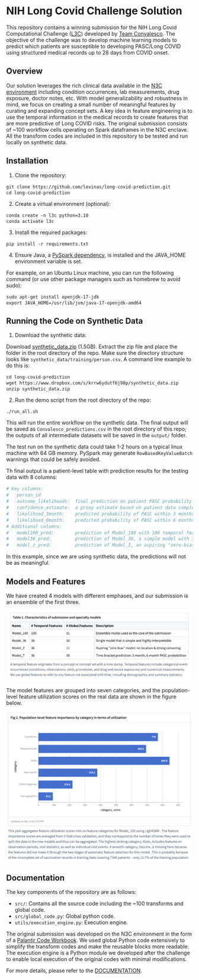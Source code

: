 # NIH Long Covid Challenge Solution

This repository contains a winning submission for the NIH Long Covid Computational Challenge ([L3C](https://www.challenge.gov/?challenge=l3c)) developed by [Team Convalesco](https://www.linkedin.com/pulse/announcing-nih-long-covid-computational/). The objective of the challenge was to develop machine learning models to predict which patients are susceptible to developing PASC/Long COVID using structured medical records up to 28 days from COVID onset. 

## Overview

Our solution leverages the rich clinical data available in the [N3C environment](https://ncats.nih.gov/n3c/about/data-overview) including condition occurrences, lab measurements, drug exposure, doctor notes, etc. With model generalizability and robustness in mind, we focus on creating a small number of meaningful features by curating and expanding concept sets. A key idea in feature engineering is to use the temporal information in the medical records to create features that are more predictive of Long COVID risks. The original submission consists of ~100 workflow cells operating on Spark dataframes in the N3C enclave. All the transform codes are included in this repository to be tested and run locally on synthetic data. 

## Installation

1. Clone the repository:
```
git clone https://github.com/levinas/long-covid-prediction.git
cd long-covid-prediction
```

2. Create a virtual environment (optional):
```
conda create -n l3c python=3.10
conda activate l3c
```

3. Install the required packages:
```
pip install -r requirements.txt
```

4. Ensure Java, a [PySpark dependency](https://spark.apache.org/docs/latest/api/python/getting_started/install.html), is installed and the JAVA_HOME environment variable is set. 

For example, on an Ubuntu Linux machine, you can run the following command (or use other package managers such as homebrew to avoid sudo):
```
sudo apt-get install openjdk-17-jdk
export JAVA_HOME=/usr/lib/jvm/java-17-openjdk-amd64
```

## Running the Code on Synthetic Data

1. Download the synthetic data: 

Download [synthetic_data.zip](https://www.dropbox.com/s/krrw6ydutf6j98p/synthetic_data.zip?dl=0) (1.5GB). Extract the zip file and place the folder in the root directory of the repo. Make sure the directory structure looks like `synthetic_data/training/person.csv`. A command line example to do this is:
```
cd long-covid-prediction
wget https://www.dropbox.com/s/krrw6ydutf6j98p/synthetic_data.zip
unzip synthetic_data.zip
```

2. Run the demo script from the root directory of the repo:
```
./run_all.sh
```
This will run the entire workflow on the synthetic data. The final output will be saved as `Convalesco_predictions.csv` in the root directory of this repo; the outputs of all intermediate datasets will be saved in the `output/` folder.

The test run on the synthetic data could take 1-2 hours on a typical linux machine with 64 GB memory. PySpark may generate `RowBasedKeyValueBatch` warnings that could be safely avoided.

Th final output is a patient-level table with prediction results for the testing data with 8 columns: 
 ```python
 # Key columns: 
 #   person_id             
 #   outcome_likelihoods:  final prediction on patient PASC probability  
 #   confidence_estimate:  a proxy estimate based on patient data completeness 
 #   likelihood_3month:    predicted probability of PASC within 3 months after COVID index 
 #   likelihood_6month:    predicted probability of PASC within 6 months after COVID index 
 # Additional columns: 
 #   model100_pred:        prediction of Model_100 with 100 temporal features 
 #   model36_pred:         prediction of Model_36, a simple model with 36 temporal features 
 #   model_z_pred:         prediction of Model_Z, an aspiring "zero-bias" model 
 ```
In this example, since we are using synthetic data, the predictions will not be as meaningful.

## Models and Features

We have created 4 models with different emphases, and our submission is an ensemble of the first three.

![Table 1](figs/table1-model-description.png)

The model features are grouped into seven categories, and the population-level feature utilization scores on the real data are shown in the figure below. 

![Fig. 2](figs/fig2-feature-categories.png)


## Documentation

The key components of the repository are as follows:

- `src/`: Contains all the source code including the ~100 transforms and global code.
- `src/global_code.py`: Global python code.
- `utils/execution_engine.py`: Execution engine.

The original submission was developed on the N3C environment in the form of a [Palantir Code Workbook](https://www.palantir.com/docs/foundry/code-workbook/overview/). We used global Python code extensively to simplify the transform codes and make the reusable blocks more readable. The execution engine is a Python module we developed after the challenge to enable local execution of the original codes with minimal modifications.

For more details, please refer to the [DOCUMENTATION](DOCUMENTATION.md).


